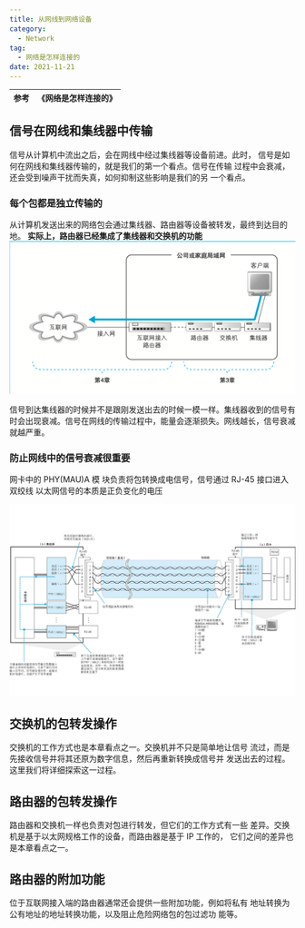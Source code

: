 ```yaml
---
title: 从网线到网络设备
category:
  - Network
tag:
  - 网络是怎样连接的
date: 2021-11-21
---
```


| 参考 | 《网络是怎样连接的》 |
| ---- | -------------------- |
## 信号在网线和集线器中传输

信号从计算机中流出之后，会在网线中经过集线器等设备前进。此时， 信号是如何在网线和集线器传输的，就是我们的第一个看点。信号在传输 过程中会衰减，还会受到噪声干扰而失真，如何抑制这些影响是我们的另 一个看点。

### 每个包都是独立传输的

从计算机发送出来的网络包会通过集线器、路由器等设备被转发，最终到达目的地。
**实际上，路由器已经集成了集线器和交换机的功能**
![](./images/436001504121912222.png)

信号到达集线器的时候并不是跟刚发送出去的时候一模一样。集线器收到的信号有时会出现衰减。信号在网线的传输过程中，能量会逐渐损失。网线越长，信号衰减就越严重。



### 防止网线中的信号衰减很重要

网卡中的 PHY(MAU)A 模 块负责将包转换成电信号，信号通过 RJ-45 接口进入双绞线
以太网信号的本质是正负变化的电压

![](./images/860003804121912222.png)

## 交换机的包转发操作

交换机的工作方式也是本章看点之一。交换机并不只是简单地让信号 流过，而是先接收信号并将其还原为数字信息，然后再重新转换成信号并 发送出去的过程。这里我们将详细探索这一过程。

## 路由器的包转发操作

路由器和交换机一样也负责对包进行转发，但它们的工作方式有一些 差异。交换机是基于以太网规格工作的设备，而路由器是基于 IP 工作的， 它们之间的差异也是本章看点之一。

## 路由器的附加功能

位于互联网接入端的路由器通常还会提供一些附加功能，例如将私有 地址转换为公有地址的地址转换功能，以及阻止危险网络包的包过滤功 能等。
